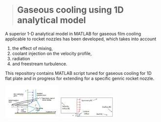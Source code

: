 ># Gaseous cooling using 1D analytical model 

A superior 1-D analytical model in MATLAB for  gaseous film cooling applicable to rocket nozzles has been developed, which takes into account
1) the effect of mixing,
2) coolant injection on the velocity profile,
3) radiation 
4) and freestream turbulence.


This repository contains MATLAB script tuned for gaseous cooling for 1D flat plate and in progress for extending for a specific genric rocket nozzle.

<img src="cooling.png" width="35%" />

<img src="fluent.png" width="35%" />

